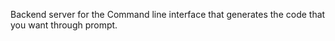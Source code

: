 Backend server for the Command line interface that generates the code that you want through prompt. 
 
 
